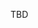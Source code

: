 TBD

<!-- #### W10 Slides & Links
A PDF version of this week's slides will be added after class 👍
[PDF](files/w10.min.pdf){:target="_blank"} ( KB)

#### W10 Homework -->
